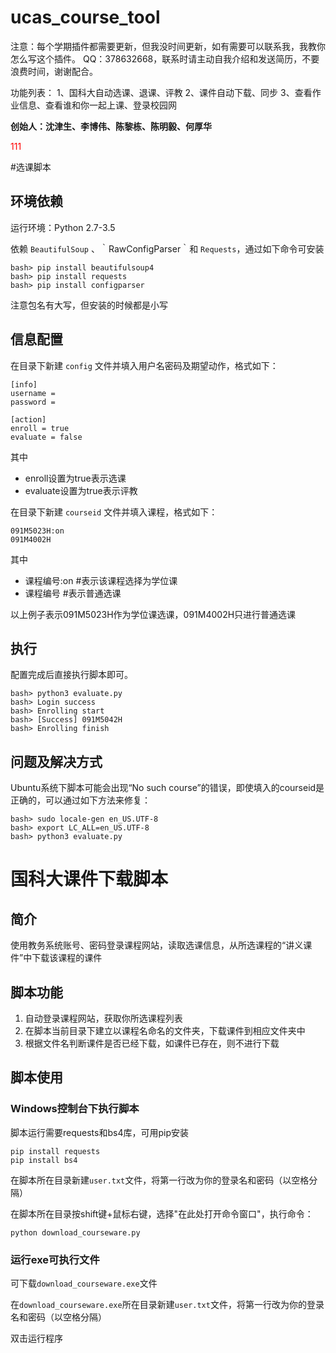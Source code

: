 # ucas_course_tool
注意：每个学期插件都需要更新，但我没时间更新，如有需要可以联系我，我教你怎么写这个插件。 QQ：378632668，联系时请主动自我介绍和发送简历，不要浪费时间，谢谢配合。

功能列表：
1、国科大自动选课、退课、评教
2、课件自动下载、同步
3、查看作业信息、查看谁和你一起上课、登录校园网


**创始人：沈津生、李博伟、陈黎栋、陈明毅、何厚华**


<font color="red">111</font>

#选课脚本
## 环境依赖
运行环境：Python 2.7-3.5

依赖 `BeautifulSoup` 、｀RawConfigParser｀和 `Requests`，通过如下命令可安装

```
bash> pip install beautifulsoup4
bash> pip install requests
bash> pip install configparser
```
注意包名有大写，但安装的时候都是小写


## 信息配置
在目录下新建 `config` 文件并填入用户名密码及期望动作，格式如下：

```
[info]
username =
password =

[action]
enroll = true
evaluate = false
```

其中

- enroll设置为true表示选课
- evaluate设置为true表示评教

在目录下新建 `courseid` 文件并填入课程，格式如下：

```
091M5023H:on
091M4002H
```

其中

- 课程编号:on #表示该课程选择为学位课
- 课程编号 #表示普通选课

以上例子表示091M5023H作为学位课选课，091M4002H只进行普通选课

## 执行
配置完成后直接执行脚本即可。

```
bash> python3 evaluate.py
bash> Login success
bash> Enrolling start
bash> [Success] 091M5042H
bash> Enrolling finish
```

## 问题及解决方式
Ubuntu系统下脚本可能会出现“No such course”的错误，即使填入的courseid是正确的，可以通过如下方法来修复：

```
bash> sudo locale-gen en_US.UTF-8  
bash> export LC_ALL=en_US.UTF-8
bash> python3 evaluate.py
```

# 国科大课件下载脚本
## 简介
使用教务系统账号、密码登录课程网站，读取选课信息，从所选课程的“讲义课件”中下载该课程的课件

## 脚本功能
1. 自动登录课程网站，获取你所选课程列表
2. 在脚本当前目录下建立以课程名命名的文件夹，下载课件到相应文件夹中
3. 根据文件名判断课件是否已经下载，如课件已存在，则不进行下载

## 脚本使用
### Windows控制台下执行脚本

脚本运行需要requests和bs4库，可用pip安装
```
pip install requests
pip install bs4
```

在脚本所在目录新建`user.txt`文件，将第一行改为你的登录名和密码（以空格分隔）

在脚本所在目录按shift键+鼠标右键，选择"在此处打开命令窗口"，执行命令：
```
python download_courseware.py
```

### 运行exe可执行文件
可下载`download_courseware.exe`文件


在`download_courseware.exe`所在目录新建`user.txt`文件，将第一行改为你的登录名和密码（以空格分隔）


双击运行程序
